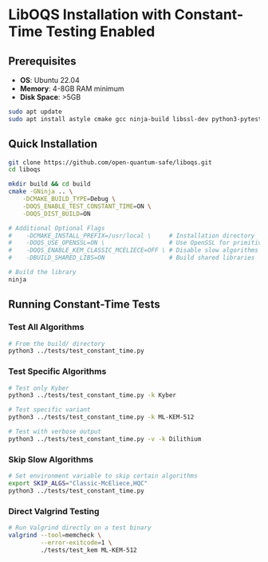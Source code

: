 # LibOQS Installation with Constant-Time Testing Enabled

## Prerequisites

- **OS**: Ubuntu 22.04
- **Memory**: 4-8GB RAM minimum
- **Disk Space**: >5GB

```bash
sudo apt update
sudo apt install astyle cmake gcc ninja-build libssl-dev python3-pytest python3-pytest-xdist unzip xsltproc doxygen graphviz python3-yaml valgrind
```

## Quick Installation

```bash
git clone https://github.com/open-quantum-safe/liboqs.git
cd liboqs

mkdir build && cd build
cmake -GNinja .. \
    -DCMAKE_BUILD_TYPE=Debug \
    -DOQS_ENABLE_TEST_CONSTANT_TIME=ON \
    -DOQS_DIST_BUILD=ON

# Additional Optional Flags
#    -DCMAKE_INSTALL_PREFIX=/usr/local \     # Installation directory
#    -DOQS_USE_OPENSSL=ON \                  # Use OpenSSL for primitives
#    -DOQS_ENABLE_KEM_CLASSIC_MCELIECE=OFF \ # Disable slow algorithms for testing
#    -DBUILD_SHARED_LIBS=ON                  # Build shared libraries

# Build the library
ninja
```

## Running Constant-Time Tests

### Test All Algorithms
```bash
# From the build/ directory
python3 ../tests/test_constant_time.py
```

### Test Specific Algorithms
```bash
# Test only Kyber
python3 ../tests/test_constant_time.py -k Kyber

# Test specific variant
python3 ../tests/test_constant_time.py -k ML-KEM-512

# Test with verbose output
python3 ../tests/test_constant_time.py -v -k Dilithium
```

### Skip Slow Algorithms
```bash
# Set environment variable to skip certain algorithms
export SKIP_ALGS="Classic-McEliece,HQC"
python3 ../tests/test_constant_time.py
```

### Direct Valgrind Testing
```bash
# Run Valgrind directly on a test binary
valgrind --tool=memcheck \
         --error-exitcode=1 \
         ./tests/test_kem ML-KEM-512
```
